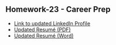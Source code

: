 ## Homework-23 - Career Prep

* [Link to updated LinkedIn Profile](https://www.linkedin.com/in/jmorganlieberthal/)
* [Updated Resumé (PDF)](./JML-Resume.pdf)
* [Updated Resumé (Word)](./JML-Resume.docx)
